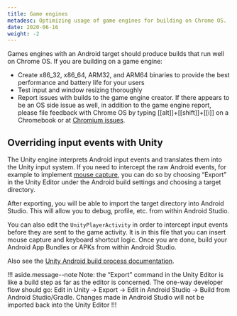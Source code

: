 ```yaml
---
title: Game engines
metadesc: Optimizing usage of game engines for building on Chrome OS.
date: 2020-06-16
weight: -2
---
```


Games engines with an Android target should produce builds that run well on Chrome OS. If you are building on a game engine:

- Create x86_32, x86_64, ARM32, and ARM64 binaries to provide the best performance and battery life for your users
- Test input and window resizing thoroughly
- Report issues with builds to the game engine creator. If there appears to be an OS side issue as well, in addition to the game engine report, please file feedback with Chrome OS by typing [[alt]]+[[shift]]+[[i]] on a Chromebook or at [Chromium issues](https://bugs.chromium.org/p/chromium/issues/list).

## Overriding input events with Unity

The Unity engine interprets Android input events and translates them into the Unity input system. If you need to intercept the raw Android events, for example to implement [mouse capture](/{{locale.code}}/games/optimizing-games-inputs#mouse-capture), you can do so by choosing “Export” in the Unity Editor under the Android build settings and choosing a target directory.

After exporting, you will be able to import the target directory into Android Studio. This will allow you to debug, profile, etc. from within Android Studio.

You can also edit the `UnityPlayerActivity` in order to intercept input events before they are sent to the game activity. It is in this file that you can insert mouse capture and keyboard shortcut logic. Once you are done, build your Android App Bundles or APKs from within Android Studio.

Also see the [Unity Android build process documentation](https://docs.unity3d.com/Manual/android-BuildProcess.html).

!!! aside.message--note
Note: the “Export” command in the Unity Editor is like a build step as far as the editor is concerned. The one-way developer flow should go: Edit in Unity -> Export -> Edit in Android Studio -> Build from Android Studio/Gradle. Changes made in Android Studio will not be imported back into the Unity Editor
!!!
